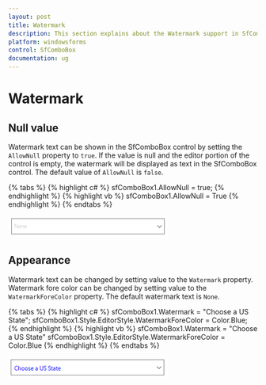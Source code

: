```yaml
---
layout: post
title: Watermark
description: This section explains about the Watermark support in SfComboBox.
platform: windowsforms
control: SfComboBox
documentation: ug
---
```


# Watermark
 
## Null value

Watermark text can be shown in the SfComboBox control by setting the `AllowNull` property to `true`. If the value is null and the editor portion of the control is empty, the watermark will be displayed as text in the SfComboBox control. The default value of `AllowNull` is `false`.

{% tabs %}
{% highlight c# %}
sfComboBox1.AllowNull = true;
{% endhighlight %}
{% highlight vb %}
sfComboBox1.AllowNull = True
{% endhighlight %}
{% endtabs %}

![](Watermark_images/Watermark_img1.png)

## Appearance

Watermark text can be changed by setting value to the `Watermark` property. Watermark fore color can be changed by setting value to the `WatermarkForeColor` property. The default watermark text is `None`.

{% tabs %}
{% highlight c# %}
sfComboBox1.Watermark = "Choose a US State";
sfComboBox1.Style.EditorStyle.WatermarkForeColor = Color.Blue;
{% endhighlight %}
{% highlight vb %}
sfComboBox1.Watermark = "Choose a US State"
sfComboBox1.Style.EditorStyle.WatermarkForeColor = Color.Blue
{% endhighlight %}
{% endtabs %}

![](Watermark_images/Watermark_img2.png)